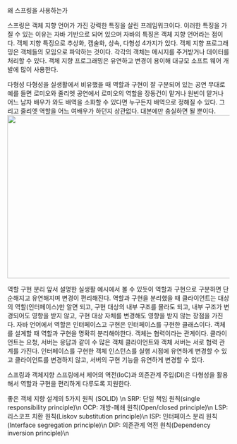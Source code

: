왜 스프링을 사용하는가

스프링은 객체 지향 언어가 가진 강력한 특징을 살린 프레임워크이다. 이러한 특징을 가질 수 있는 이유는 자바 기반으로 되어 있으며 자바의 특징은 객체 지향 언어라는 점이다.
객체 지향 특징으로 추상화, 캡술화, 상속, 다형성 4가지가 있다. 객체 지향 프로그래밍은 객체들의 모임으로 파악하는 것이다. 각각의 객체는 메시지를 주거받거나 데이터를 처리할 수 있다. 객체 지향 프로그래밍은 유연하고 변경이 용이해 대규모 소프트 웨어 개발에 많이 사용한다.


다형성
다형성을 실생활에서 비유했을 때 역할과 구현이 잘 구분되어 있는 공연 무대로 예를 들면 로미오와 줄리엣 공연에서 로미오의 역할을 장동건이 맡거나 원빈이 맡거나 어느 남자 배우가 와도 배역을 소화할 수 있다면 누구든지 배역으로 정해질 수 있다. 그리고 줄리엣 역할을 어느 여배우가 하던지 상관없다. 대본에만 충실하면 될 뿐이다.
<img src="https://user-images.githubusercontent.com/94179449/190861981-cb32445b-fef3-4b36-b5c3-94477128517b.png" width="700" height="370">

역할 구현 분리
앞서 설명한 실생활 예시에서 볼 수 있듯이 역할과 구현으로 구분하면 단순해지고 유연해지며 변경이 편리해진다.
역할과 구현을 분리했을 때 클라이언트는 대상의 역할(인터페이스)만 알면 되고, 구현 대상의 내부 구조를 몰라도 되고, 내부 구조가 변경되어도 영향을 받지 않고, 구현 대상 자체를 변경해도 영향을 받지 않는 장점을 가진다.
자바 언어에서 역할은 인터페이스고 구현은 인터페이스를 구현한 클래스이다. 객체를 설계할 때 역할과 구현을 명확히 분리해야한다.
객체는 협력이라는 관계이다. 클라이언트는 요청, 서버는 응답과 같이 수 많은 객체 클라이언트와 객체 서버는 서로 협력 관계를 가진다.
인터페이스를 구현한 객체 인스턴스를 실행 시점에 유연하게 변경할 수 있고 클라이언트를 변경하지 않고, 서버의 구현 기능을 유연하게 변경할 수 있다.

스프링과 객체지향
스프링에서 제어의 역전(IoC)과 의존관계 주입(DI)은 다형성을 활용해서 역할과 구현을 편리하게 다루도록 지원한다.

좋은 객체 지향 설계의 5가지 원칙 (SOLID) \n
SRP: 단일 책임 원칙(single responsibility principle)\n
OCP: 개방-폐쇄 원칙(Open/closed principle)\n
LSP: 리스코프 치환 원칙(Liskov substitution principle)\n
ISP: 인터페이스 분리 원칙(Interface segregation principle)\n
DIP: 의존관계 역전 원칙(Dependency inversion principle)\n

